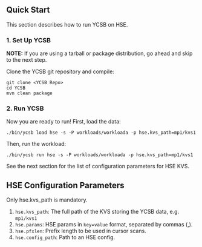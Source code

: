 <!-- 
SPDX-License-Identifier: Apache-2.0

Copyright (C) 2015-2020 Micron Technology, Inc.

This code is derived from the ycsb project.
-->

## Quick Start

This section describes how to run YCSB on HSE.

### 1. Set Up YCSB

**NOTE:** If you are using a tarball or package distribution, go ahead and skip
to the next step.

Clone the YCSB git repository and compile:

    git clone <YCSB Repo>
    cd YCSB
    mvn clean package

### 2. Run YCSB

Now you are ready to run! First, load the data:

    ./bin/ycsb load hse -s -P workloads/workloada -p hse.kvs_path=mp1/kvs1

Then, run the workload:

    ./bin/ycsb run hse -s -P workloads/workloada -p hse.kvs_path=mp1/kvs1

See the next section for the list of configuration parameters for HSE KVS.

## HSE Configuration Parameters
Only hse.kvs_path is mandatory.
    
1. `hse.kvs_path`: The full path of the KVS storing the YCSB data, e.g. `mp1/kvs1`
2. `hse.params`: HSE params in `key=value` format, separated by commas (,).
3. `hse.pfxlen`: Prefix length to be used in cursor scans.
4. `hse.config_path`: Path to an HSE config.

